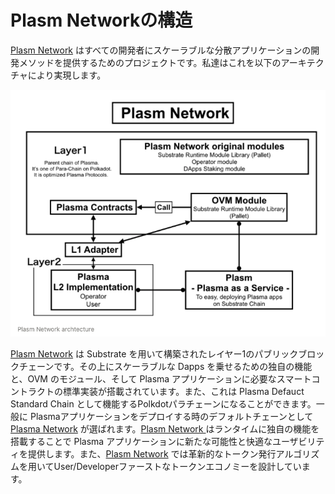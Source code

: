 # Plasm Networkの構造

[Plasm Network](https://www.plasmnet.io/) はすべての開発者にスケーラブルな分散アプリケーションの開発メソッドを提供するためのプロジェクトです。私達はこれを以下のアーキテクチャにより実現します。

![](../.gitbook/assets/sukurnshotto-2020-05-29-155751png.png)

[Plasm Network](https://www.plasmnet.io/) は Substrate を用いて構築されたレイヤー1のパブリックブロックチェーンです。その上にスケーラブルな Dapps を乗せるための独自の機能と、OVM のモジュール、そして Plasma アプリケーションに必要なスマートコントラクトの標準実装が搭載されています。また、これは Plasma Defauct Standard Chain として機能するPolkdotパラチェーンになることができます。一般に Plasmaアプリケーションをデプロイする時のデフォルトチェーンとして [Plasma Network](https://www.plasmnet.io/) が選ばれます。[Plasm Network ](https://www.plasmnet.io/)はランタイムに独自の機能を搭載することで Plasma アプリケーションに新たな可能性と快適なユーザビリティを提供します。また、[Plasm Network](https://www.plasmnet.io/) では革新的なトークン発行アルゴリズムを用いてUser/Developerファーストなトークンエコノミーを設計しています。

